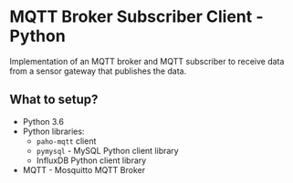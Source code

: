 # MQTT Broker Subscriber Client - Python

Implementation of an MQTT broker and MQTT subscriber to receive data from a sensor gateway that publishes the data.

## What to setup?
- Python 3.6
- Python libraries:
    - `paho-mqtt` client
    - `pymysql` - MySQL Python client library
    - InfluxDB Python client library
- MQTT - Mosquitto MQTT Broker